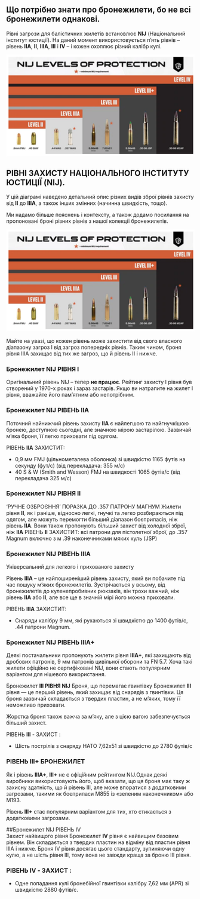 ## Що потрібно знати про бронежилети, бо не всі бронежилети однакові.
Рівні загрози для балістичних жилетів встановлює **NIJ** (Національний інститут юстиції). На даний момент використовується п’ять рівнів – рівень **IIA**, **II**, **IIIA**, **III** і **IV** – і кожен охоплює різний калібр кулі.

 
![alt text](https://github.com/freeukr/tedefo/blob/main/images/NIIJ_LEVEL_OF_PROTECTION.png)


## РІВНІ ЗАХИСТУ НАЦІОНАЛЬНОГО ІНСТИТУТУ ЮСТИЦІЇ (NIJ).

У цій діаграмі наведено детальний опис різних видів зброї рівнів захисту від **II** до **IIIA**, а також інших змінних (начинна швидкість, тощо).

Ми надамо більше пояснень і контексту, а також додамо посилання на пропоновані броні різних рівнів з нашої колекції бронежилетів.

 
![alt text](https://github.com/freeukr/tedefo/blob/main/images/NIIJ_LEVEL_OF_PROTECTION.png)

Майте на увазі, що кожен рівень може захистити від свого власного діапазону загроз І від загроз попередніх рівнів. Таким чином, броня рівня IIIA захищає від тих же загроз, що й рівень II і нижче.

### Бронежилет  NIJ РІВНЯ I 

Оригінальний рівень NIJ – тепер **не працює**. Рейтинг захисту I рівня був створений у 1970-х роках і зараз застарів. Якщо ви натрапите на жилет I рівня, вважайте його пам’ятним або непотрібним.

### Бронежилет NIJ РІВЕНЬ IIA

Поточний найнижчий рівень захисту **IIA** є найлегшою та найгнучкішою бронею, доступною сьогодні, але значною мірою застарілою. Зазвичай м’яка броня, її легко приховати під одягом.

РІВЕНЬ **IIA** ЗАХИСТИТ:
- 0,9 мм FMJ (цільнометалева оболонка) зі швидкістю 1165 футів на секунду (фут/с) (від перекладача: 355 м/с)
- 40 S & W (Smith and Wesson) FMJ на швидкості 1065 футів/с (від перекладача 325 м/с)

### Бронежилет NIJ РІВНЯ II 
 
‘РУЧНЕ ОЗБРОЄННЯ’ ПОРАЗКА ДО .357 ПАТРОНУ МАГНУМ
Жилети рівня **II**, як і раніше, відносно легкі, гнучкі та легко розбираються під одягом, але можуть перемогти більший діапазон боєприпасів, ніж рівень **IIA**. Вони також пропонують більший захист від холодної зброї, ніж **IIA**
РІВЕНЬ **II** ЗАХИСТИТ:
всі патрони для пістолетної зброї, до .357 Magnum включно з м .39 наконечниками  мяких куль (JSP)

### Бронежилет NIJ РІВЕНЬ IIIA

Універсальний для легкого і прихованого захисту

Рівень **IIIA** – це найпоширеніший рівень захисту, який ви побачите під час пошуку м’яких бронежилетів.
Зустрічається у всьому, від бронежилетів до куленепробивних рюкзаків, він трохи важчий, ніж рівень **IIA** або **II**, але все ще в значній мірі його можна приховати.

РІВЕНЬ **IIIA** ЗАХИСТИТ:
- Снаряди калібру 9 мм, які рухаються зі швидкістю до 1400 футів/с, .44 патрони Magnum.

### Бронежилет NIJ РІВЕНЬ ІІІА+
Деякі постачальники пропонують жилети рівня **IIIA+**, які захищають від дробових патронів, 9 мм патронів цивільної оборони та FN 5.7. Хоча такі жилети офіційно не сертифіковані NIJ, вони стають популярним варіантом для нішевого використання.

Бронежилет **III РІВНЯ NIJ**
Броня, що перемагає гвинтівку
Бронежилет **III** рівня — це перший рівень, який захищає від снарядів з гвинтівки. Ця броня зазвичай складається з твердих пластин, а не м’яких, тому її неможливо приховати.

Жорстка броня також важча за м’яку, але з цією вагою забезпечується більший захист.

РІВЕНЬ **III** - ЗАХИСТ :
 - Шість пострілів з снаряду НАТО 7,62x51 зі швидкістю до 2780 футів/с

### РІВЕНЬ III+ БРОНЕЖИЛЕТ
Як і рівень **IIIA+**, **III+** не є офіційним рейтингом NIJ.Однак деякі виробники використовують його, щоб вказати, що ця броня має таку ж захисну здатність, що й рівень III, але може впоратися з додатковими загрозами, такими як боєприпаси M855 із «зеленим наконечником» або M193.

Рівень **III+** стає популярним варіантом для тих, хто стикається з додатковими загрозами.

##Бронежилет NIJ РІВЕНЬ IV  
Захист найвищого рівня
Бронежилет **IV** рівня є найвищим базовим рівнем. Він складається з твердих пластин на відміну від пластин рівня IIIA і нижче. Броня IV рівня досягає цього стандарту, зупиняючи одну кулю, а не шість рівня III, тому вона не завжди краща за броню III рівня.

### РІВЕНЬ IV - ЗАХИСТ :
- Одне попадання кулі бронебійної гвинтівки калібру 7,62 мм (APR) зі швидкістю 2880 футів/с.
